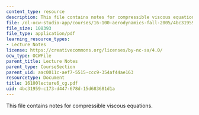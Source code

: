```yaml
---
content_type: resource
description: This file contains notes for compressible viscous equations.
file: /ol-ocw-studio-app/courses/16-100-aerodynamics-fall-2005/4bc31959c173d447678d15d683681d1a_16100lecture6_cg.pdf
file_size: 108393
file_type: application/pdf
learning_resource_types:
- Lecture Notes
license: https://creativecommons.org/licenses/by-nc-sa/4.0/
ocw_type: OCWFile
parent_title: Lecture Notes
parent_type: CourseSection
parent_uid: aac0011c-aef7-5515-ccc9-354af44ae163
resourcetype: Document
title: 16100lecture6_cg.pdf
uid: 4bc31959-c173-d447-678d-15d683681d1a
---
```

This file contains notes for compressible viscous equations.